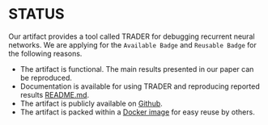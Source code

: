 # STATUS

Our artifact provides a tool called TRADER for debugging recurrent neural networks. We are applying for the `Available Badge` and `Reusable Badge` for the following reasons.

- The artifact is functional. The main results presented in our paper can be reproduced.
- Documentation is available for using TRADER and reproducing reported results [README.md](README.md).
- The artifact is publicly available on [Github](https://github.com/trader-rnn/TRADER).
- The artifact is packed within a [Docker image](https://hub.docker.com/repository/docker/traderrnn/trader) for easy reuse by others.
